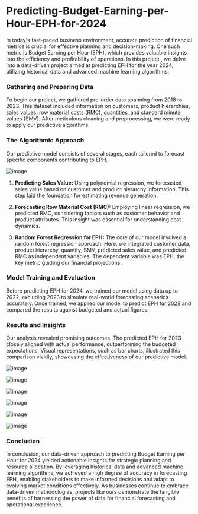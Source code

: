 # Predicting-Budget-Earning-per-Hour-EPH-for-2024


In today's fast-paced business environment, accurate prediction of financial metrics is crucial for effective planning and decision-making. One such metric is Budget Earning per Hour (EPH), which provides valuable insights into the efficiency and profitability of operations. In this project , we delve into a data-driven project aimed at predicting EPH for the year 2024, utilizing historical data and advanced machine learning algorithms.

### Gathering and Preparing Data
To begin our project, we gathered pre-order data spanning from 2018 to 2023. This dataset included information on customers, product hierarchies, sales values, row material costs (RMC), quantities, and standard minute values (SMV). After meticulous cleaning and preprocessing, we were ready to apply our predictive algorithms.

### The Algorithmic Approach
Our predictive model consists of several stages, each tailored to forecast specific components contributing to EPH.

![image](https://github.com/SachithShilshan/Predicting-Budget-Earning-per-Hour-EPH-for-2024/assets/91172509/8fae809f-047a-40bf-a72e-2f1ff90ec372)

1. **Predicting Sales Value:** Using polynomial regression, we forecasted sales value based on customer and product hierarchy information. This step laid the foundation for estimating revenue generation.

2. **Forecasting Row Material Cost (RMC):** Employing linear regression, we predicted RMC, considering factors such as customer behavior and product attributes. This insight was essential for understanding cost dynamics.

3. **Random Forest Regression for EPH:** The core of our model involved a random forest regression approach. Here, we integrated customer data, product hierarchy, quantity, SMV, predicted sales value, and predicted RMC as independent variables. The dependent variable was EPH, the key metric guiding our financial projections.

### Model Training and Evaluation
Before predicting EPH for 2024, we trained our model using data up to 2022, excluding 2023 to simulate real-world forecasting scenarios accurately. Once trained, we applied our model to predict EPH for 2023 and compared the results against budgeted and actual figures.

### Results and Insights
Our analysis revealed promising outcomes. The predicted EPH for 2023 closely aligned with actual performance, outperforming the budgeted expectations. Visual representations, such as bar charts, illustrated this comparison vividly, showcasing the effectiveness of our predictive model.

![image](https://github.com/SachithShilshan/Predicting-Budget-Earning-per-Hour-EPH-for-2024/assets/91172509/adaf9f02-dd21-4823-8eaf-2e92727be999)

![image](https://github.com/SachithShilshan/Predicting-Budget-Earning-per-Hour-EPH-for-2024/assets/91172509/ac508343-3976-4017-a662-4198d6287425)

![image](https://github.com/SachithShilshan/Predicting-Budget-Earning-per-Hour-EPH-for-2024/assets/91172509/733997b6-028b-4ac0-9daa-486eb0fec787)

![image](https://github.com/SachithShilshan/Predicting-Budget-Earning-per-Hour-EPH-for-2024/assets/91172509/8990f471-aff6-4703-82ab-f5f272a3872a)

![image](https://github.com/SachithShilshan/Predicting-Budget-Earning-per-Hour-EPH-for-2024/assets/91172509/1c515edf-8328-4dcd-b726-3f2f7435a9ff)

![image](https://github.com/SachithShilshan/Predicting-Budget-Earning-per-Hour-EPH-for-2024/assets/91172509/0fd83486-5f74-4515-b9bd-6d7277e8c0c6)

### Conclusion
In conclusion, our data-driven approach to predicting Budget Earning per Hour for 2024 yielded actionable insights for strategic planning and resource allocation. By leveraging historical data and advanced machine learning algorithms, we achieved a high degree of accuracy in forecasting EPH, enabling stakeholders to make informed decisions and adapt to evolving market conditions effectively. As businesses continue to embrace data-driven methodologies, projects like ours demonstrate the tangible benefits of harnessing the power of data for financial forecasting and operational excellence.
